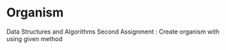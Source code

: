 # Organism
Data Structures and Algorithms Second Assignment : Create organism with using given method
